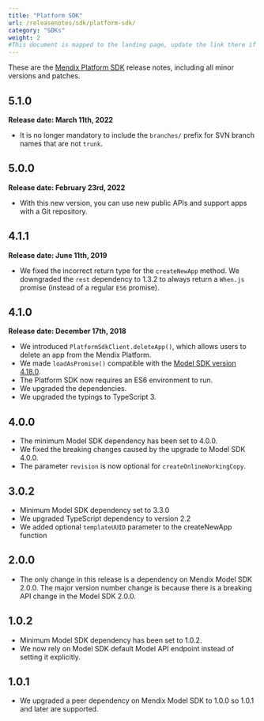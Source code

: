 ```yaml
---
title: "Platform SDK"
url: /releasenotes/sdk/platform-sdk/
category: "SDKs"
weight: 2
#This document is mapped to the landing page, update the link there if renaming or moving the doc file.
---
```


These are the [Mendix Platform SDK](/apidocs-mxsdk/mxsdk/) release notes, including all minor versions and patches.

## 5.1.0

**Release date: March 11th, 2022**

* It is no longer mandatory to include the `branches/` prefix for SVN branch names that are not `trunk`.

## 5.0.0

**Release date: February 23rd, 2022**

* With this new version, you can use new public APIs and support apps with a Git repository.

## 4.1.1

**Release date: June 11th, 2019**

* We fixed the incorrect return type for the `createNewApp` method. We downgraded the `rest` dependency to 1.3.2 to always return a `When.js` promise (instead of a regular `ES6` promise).

## 4.1.0

**Release date: December 17th, 2018**

* We introduced `PlatformSdkClient.deleteApp()`, which allows users to delete an app from the Mendix Platform.
* We made `loadAsPromise()` compatible with the [Model SDK version 4.18.0](/releasenotes/sdk/model-sdk-4/#418).
* The Platform SDK now requires an ES6 environment to run.
* We upgraded the dependencies.
* We upgraded the typings to TypeScript 3.

## 4.0.0

* The minimum Model SDK dependency has been set to 4.0.0.
* We fixed the breaking changes caused by the upgrade to Model SDK 4.0.0.
* The parameter `revision` is now optional for `createOnlineWorkingCopy`.

## 3.0.2

* Minimum Model SDK dependency set to 3.3.0
* We upgraded TypeScript dependency to version 2.2
* We added optional `templateUUID` parameter to the createNewApp function

## 2.0.0

* The only change in this release is a dependency on Mendix Model SDK 2.0.0. The major version number change is because there is a breaking API change in the Model SDK 2.0.0.

## 1.0.2

* Minimum Model SDK dependency has been set to 1.0.2.
* We now rely on Model SDK default Model API endpoint instead of setting it explicitly.

## 1.0.1

* We upgraded a peer dependency on Mendix Model SDK to 1.0.0 so 1.0.1 and later are supported.
